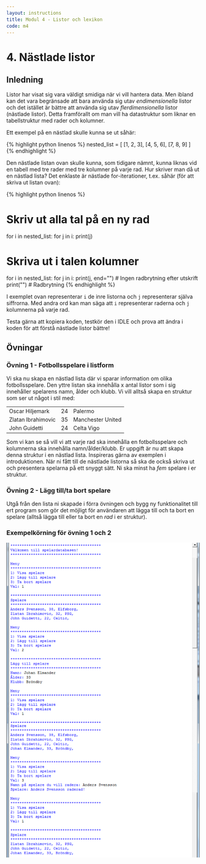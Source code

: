 ```yaml
---
layout: instructions
title: Modul 4 - Listor och lexikon
code: m4
---
```


# 4. Nästlade listor

## Inledning

Listor har visat sig vara väldigt smidiga när vi vill hantera data. Men ibland kan det vara begränsade att bara använda sig utav _endimensionella_ listor och det istället är bättre att använda sig utav _flerdimensionella_ listor (nästlade listor). Detta framförallt om man vill ha datastruktur som liknar en tabellstruktur med rader och kolumner.

Ett exempel på en nästlad skulle kunna se ut såhär:

{% highlight python linenos %}
nested_list = [
    [1, 2, 3],
    [4, 5, 6],
    [7, 8, 9]
]
{% endhighlight %}

Den nästlade listan ovan skulle kunna, som tidigare nämnt, kunna liknas vid en tabell med tre rader med tre kolumner på varje rad. Hur skriver man då ut en nästlad lista? Det enklaste är nästlade for-iterationer, t.ex. såhär (för att skriva ut listan ovan):

{% highlight python linenos %}

# Skriv ut alla tal på en ny rad
for i in nested_list:
    for j in i:
        print(j)

# Skriva ut i talen kolumner
for i in nested_list:
    for j in i:
        print(j, end="") # Ingen radbrytning efter utskrift
    print("") # Radbrytning
{% endhighlight %}

I exemplet ovan representerar `i` de inre listorna och `j` representerar själva siffrorna. Med andra ord kan man säga att `i` representerar raderna och `j` kolumnerna på varje rad.

Testa gärna att kopiera koden, testkör den i IDLE och prova att ändra i koden för att förstå nästlade listor bättre!

## Övningar

### Övning 1 - Fotbollsspelare i listform

Vi ska nu skapa en nästlad lista där vi sparar information om olika fotbollsspelare. Den yttre listan ska innehålla x antal listor som i sig innehåller spelarens namn, ålder och klubb. Vi vill alltså skapa en struktur som ser ut något i stil med:

<table>
	<tr>
		<td>Oscar Hiljemark</td>
		<td>24</td>
		<td>Palermo</td>
	</tr>
	<tr>
		<td>Zlatan Ibrahimovic</td>
		<td>35</td>
		<td>Manchester United</td>
	</tr>
	<tr>
		<td>John Guidetti</td>
		<td>24</td>
		<td>Celta Vigo</td>
	</tr>
</table>

Som vi kan se så vill vi att varje rad ska innehålla en fotbollsspelare och kolumnerna ska innehålla namn/ålder/klubb. Er uppgift är nu att skapa denna struktur i en nästlad lista. Inspireras gärna av exemplen i introduktionen. När ni fått till de nästlade listorna så ska de också skriva ut och presentera spelarna på ett snyggt sätt. Ni ska minst ha _fem_ spelare i er struktur.

### Övning 2 - Lägg till/ta bort spelare

Utgå från den lista ni skapade i förra övningen och bygg ny funktionalitet till ert program som gör det möjligt för användaren att lägga till och ta bort en spelare (alltså lägga till eller ta bort en _rad_ i er struktur).

### Exempelkörning för övning 1 och 2

![Idle](images/idle7.png)
